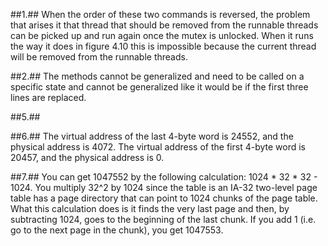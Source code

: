 ##1.##
When the order of these two commands is reversed, the problem that arises it that thread that should be removed from the runnable threads can be picked up and run again once the mutex is unlocked. When it runs the way it does in figure 4.10 this is impossible because the current thread will be removed from the runnable threads.

##2.##
The methods cannot be generalized and need to be called on a specific state and cannot be generalized like it would be if the first three lines are replaced.

##5.##

##6.##
The virtual address of the last 4-byte word is 24552, and the physical address is 4072. The virtual address of the first 4-byte word is 20457, and the physical address is 0.

##7.##
You can get 1047552 by the following calculation: 1024 * 32 * 32 - 1024. You multiply 32^2 by 1024 since the table is an IA-32 two-level page table has a page directory that can point to 1024 chunks of the page table. What this calculation does is it finds the very last page and then, by subtracting 1024, goes to the beginning of the last chunk. If you add 1 (i.e. go to the next page in the chunk), you get 1047553. 